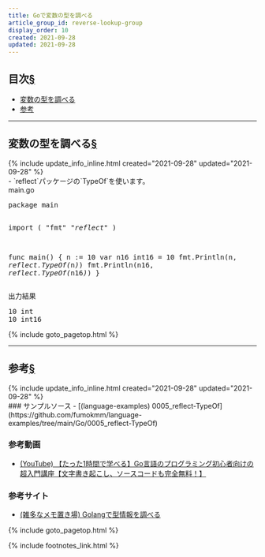 ```yaml
---
title: Goで変数の型を調べる
article_group_id: reverse-lookup-group
display_order: 10
created: 2021-09-28
updated: 2021-09-28
---
```


## <a name="index">目次</a><a class="heading-anchor-permalink" href="#目次">§</a>

<ul id="index_ul">
<li><a href="#変数の型を調べる">変数の型を調べる</a></li>
<li><a href="#参考">参考</a></li>
</ul>

* * *
## <a name="変数の型を調べる">変数の型を調べる</a><a class="heading-anchor-permalink" href="#変数の型を調べる">§</a>
<div class="chapter-updated">{% include update_info_inline.html created="2021-09-28" updated="2021-09-28" %}</div>
- `reflect`パッケージの`TypeOf`を使います。

<div class="code-box">
<div class="title">main.go</div>
<pre>
package main

import (
    "fmt"
    <em>"reflect"</em>
)

func main() {
    n := 10
    var n16 int16 = 10
    fmt.Println(n, <em>reflect.TypeOf(</em>n<em>)</em>)
    fmt.Println(n16, <em>reflect.TypeOf(</em>n16<em>)</em>)
}
</pre>
</div>

<div class="code-box-output">
<div class="title">出力結果</div>
<pre>
10 int
10 int16
</pre>
</div>

{% include goto_pagetop.html %}

* * *
## <a name="参考">参考</a><a class="heading-anchor-permalink" href="#参考">§</a>
<div class="chapter-updated">{% include update_info_inline.html created="2021-09-28" updated="2021-09-28" %}</div>
### サンプルソース
- [(language-examples) 0005_reflect-TypeOf](https://github.com/fumokmm/language-examples/tree/main/Go/0005_reflect-TypeOf)

### 参考動画
- [(YouTube) 【たった1時間で学べる】Go言語のプログラミング初心者向けの超入門講座【文字書き起こし、ソースコードも完全無料！】](https://www.youtube.com/watch?v=kPXfMFJ0oIE)

### 参考サイト
- [(雑多なメモ置き場) Golangで型情報を調べる](https://y0m0r.hateblo.jp/entry/20140413/1397397593)

{% include goto_pagetop.html %}

{% include footnotes_link.html %}
